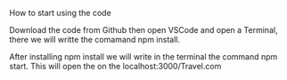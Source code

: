 How to start using the code 

Download the code from Github then open VSCode and open a Terminal, there we will writte the comamand npm install. 

After installing npm install we will write in the terminal the command npm start. 
This will open the on the localhost:3000/Travel.com 